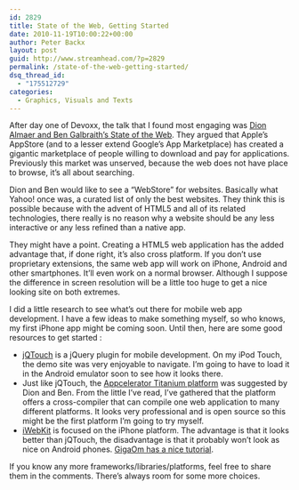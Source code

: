 ```yaml
---
id: 2829
title: State of the Web, Getting Started
date: 2010-11-19T10:00:22+00:00
author: Peter Backx
layout: post
guid: http://www.streamhead.com/?p=2829
permalink: /state-of-the-web-getting-started/
dsq_thread_id:
  - "175512729"
categories:
  - Graphics, Visuals and Texts
---
```

After day one of Devoxx, the talk that I found most engaging was <a title="The State of the Web - Devoxx 2010" href="http://www.devoxx.com/display/Devoxx2K10/The+State+of+the+Web" target="_blank">Dion Almaer and Ben Galbraith&#8217;s State of the Web</a>. They argued that Apple&#8217;s AppStore (and to a lesser extend Google&#8217;s App Marketplace) has created a gigantic marketplace of people willing to download and pay for applications. Previously this market was unserved, because the web does not have place to browse, it&#8217;s all about searching.

<!--more-->Dion and Ben would like to see a &#8220;WebStore&#8221; for websites. Basically what Yahoo! once was, a curated list of only the best websites. They think this is possible because with the advent of HTML5 and all of its related technologies, there really is no reason why a website should be any less interactive or any less refined than a native app.

They might have a point. Creating a HTML5 web application has the added advantage that, if done right, it&#8217;s also cross platform. If you don&#8217;t use proprietary extensions, the same web app will work on iPhone, Android and other smartphones. It&#8217;ll even work on a normal browser. Although I suppose the difference in screen resolution will be a little too huge to get a nice looking site on both extremes.

I did a little research to see what&#8217;s out there for mobile web app development. I have a few ideas to make something myself, so who knows, my first iPhone app might be coming soon. Until then, here are some good resources to get started :

  * <a title="jQTouch, jQuery plugin for mobile development" href="http://jqtouch.com/" target="_blank">jQTouch</a> is a jQuery plugin for mobile development. On my iPod Touch, the demo site was very enjoyable to navigate. I&#8217;m going to have to load it in the Android emulator soon to see how it looks there.
  * Just like jQTouch, the <a title="Titanium Cross Platform Application platform" href="http://www.appcelerator.com/products/titanium-cross-platform-application-development/" target="_blank">Appcelerator Titanium platform</a> was suggested by Dion and Ben. From the little I&#8217;ve read, I&#8217;ve gathered that the platform offers a cross-compiler that can compile one web application to many different platforms. It looks very professional and is open source so this might be the first platform I&#8217;m going to try myself.
  * <a title="iWebKit, quality iPhone Web Applications" href="http://iwebkit.net/" target="_blank">iWebKit</a> is focused on the iPhone platform. The advantage is that it looks better than jQTouch, the disadvantage is that it probably won&#8217;t look as nice on Android phones. <a title="Create an iPhone Web Application" href="http://gigaom.com/apple/how-to-create-an-iphone-web-app/" target="_blank">GigaOm has a nice tutorial</a>.

If you know any more frameworks/libraries/platforms, feel free to share them in the comments. There&#8217;s always room for some more choices.

<!-- AddThis Advanced Settings generic via filter on the_content -->

<!-- AddThis Share Buttons generic via filter on the_content -->